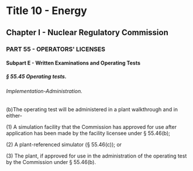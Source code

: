 
# Title 10 - Energy
## Chapter I - Nuclear Regulatory Commission
### PART 55 - OPERATORS' LICENSES
#### Subpart E - Written Examinations and Operating Tests
##### § 55.45 Operating tests.
###### Implementation-Administration.

(b)The operating test will be administered in a plant walkthrough and in either-

(1) A simulation facility that the Commission has approved for use after application has been made by the facility licensee under § 55.46(b);

(2) A plant-referenced simulator (§ 55.46(c)); or

(3) The plant, if approved for use in the administration of the operating test by the Commission under § 55.46(b).
